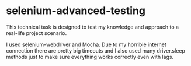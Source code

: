 # selenium-advanced-testing
This technical task is designed to test my knowledge and approach to a real-life project scenario.


I used selenium-webdriver and Mocha. Due to my horrible internet connection there are pretty big timeouts and I also used many driver.sleep methods just to make sure everything works correctly even with lags.
